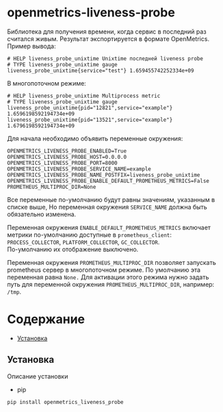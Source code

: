 openmetrics-liveness-probe
============

Библиотека для получения времени, когда сервис в последний раз считался живым.
Результат экспортируется в формате OpenMetrics. Пример вывода:

```
# HELP liveness_probe_unixtime Unixtime последней liveness probe
# TYPE liveness_probe_unixtime gauge
liveness_probe_unixtime{service="test"} 1.659455742252334e+09
```

В многопоточном режиме:
```
# HELP liveness_probe_unixtime Multiprocess metric
# TYPE liveness_probe_unixtime gauge
liveness_probe_unixtime{pid="12821",service="example"} 1.6596198592194734e+09
liveness_probe_unixtime{pid="13521",service="example"} 1.6796198592194734e+09
```

Для начала необходимо объявить переменные окружения:
```
OPENMETRICS_LIVENESS_PROBE_ENABLED=True
OPENMETRICS_LIVENESS_PROBE_HOST=0.0.0.0
OPENMETRICS_LIVENESS_PROBE_PORT=8000
OPENMETRICS_LIVENESS_PROBE_SERVICE_NAME=example
OPENMETRICS_LIVENESS_PROBE_NAME_POSTFIX=liveness_probe_unixtime
OPENMETRICS_LIVENESS_PROBE_ENABLE_DEFAULT_PROMETHEUS_METRICS=False
PROMETHEUS_MULTIPROC_DIR=None
```

Все переменные по-умолчанию будут равны значениям, указанным в списке выше, Но переменная окружения ``SERVICE_NAME`` должна быть обязательно изменена.

Переменная окружения ``ENABLE_DEFAULT_PROMETHEUS_METRICS`` включает метрики по-умолчанию доступные в ``prometheus_client``: 
``PROCESS_COLLECTOR``, ``PLATFORM_COLLECTOR``, ``GC_COLLECTOR``.    
По-умолчанию их отображение выключено.

Переменная окружения ``PROMETHEUS_MULTIPROC_DIR`` позволяет запускать prometheus сервер в многопоточном режиме. По умолчанию эта переменная равна ``None.`` Для активации этого режима нужно задать путь для переменной окружения ``PROMETHEUS_MULTIPROC_DIR``, например: ``/tmp``.

# Содержание

- [Установка](#Установка)

<a name='Установка'></a>
## Установка

Описание установки
- pip 
```
pip install openmetrics_liveness_probe
```
